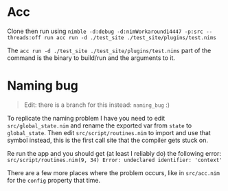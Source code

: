 # Acc

Clone then run using `nimble -d:debug -d:nimWorkaround14447 -p:src --threads:off
run acc run -d ./test_site ./test_site/plugins/test.nims`

The `acc run -d ./test_site ./test_site/plugins/test.nims` part of the command
is the binary to build/run and the arguments to it.

# Naming bug

> Edit: there is a branch for this instead: `naming_bug` :)

To replicate the naming problem I have you need to edit `src/global_state.nim`
and rename the exported var from `state` to `global_state`. Then edit
`src/script/routines.nim` to import and use that symbol instead, this is the
first call site that the compiler gets stuck on.

Re run the app and you should get (at least I reliably do) the following error:
`src/script/routines.nim(9, 34) Error: undeclared identifier: 'context'`

There are a few more places where the problem occurs, like in `src/acc.nim` for
the `config` property that time.
